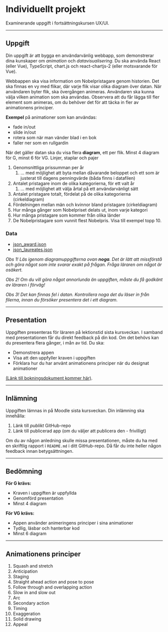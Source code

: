 # Individuellt projekt

Examinerande uppgift i fortsättningskursen UX/UI.

---

## Uppgift

Din uppgift är att bygga en användarvänlig webbapp, som demonstrerar dina kunskaper om *animation* och *datavisualisering*. Du ska använda React (eller Vue), TypeScript, chart.js och react-chartjs-2 (eller motsvarande för Vue).

Webbappen ska visa information om Nobelpristagare genom historien. Det ska finnas en vy med flikar, där varje flik visar olika diagram över datan. När användaren byter flik, ska övergången animeras. Användaren ska kunna välja vilken animation som ska användas. Observera att du får lägga till fler element som animeras, om du behöver det för att täcka in fler av animationens principer.

**Exempel** på animationer som kan användas:
+ fade in/out
+ slide in/out
+ rotera som när man vänder blad i en bok
+ faller ner som en rullgardin

När det gäller datan ska du visa flera **diagram**, ett per flik. Minst 4 diagram för G, minst 6 för VG. Linjer, staplar och pajer
1. Genomsnittliga prissumman per år
	1. ... med möjlighet att byta mellan dåvarande beloppet och ett som är justerat till dagens penningvärde (båda finns i datafilen)
1. Antalet pristagare inom de olika kategorierna, för ett valt år
	1. ... med möjlighet att välja årtal på ett användarvänligt sätt
1. Antalet pristagare totalt, fördelat på de olika kategorierna (cirkeldiagram)
1. Fördelningen mellan män och kvinnor bland pristagare (cirkeldiagram)
1. Hur många gånger som Nobelpriset delats ut, inom varje kategori
1. Hur många pristagare som kommer från olika länder
1. De Nobelpristagare som vunnit flest Nobelpris. Visa till exempel topp 10.


### Data
+ [json_award.json](json_award.json)
+ [json_laureates.json](json_laureates.json)

*Obs 1! Läs igenom diagramuppgifterna ovan **noga**. Det är lätt att missförstå och göra något som inte svarar exakt på frågan. Fråga läraren om något är osäkert.*

*Obs 2! Om du vill göra något annorlunda än uppgiften, måste du få godkänt av läraren i förväg!*

*Obs 3! Det kan finnas fel i datan. Kontrollera noga det du läser in från filerna, innan du försöker presentera det i ett diagram.*

---
## Presentation

Uppgiften presenteras för läraren på lektionstid sista kursveckan. I samband med presentationen får du direkt feedback på din kod. Om det behövs kan du presentera flera gånger, i mån av tid. Du ska:
+ Demonstrera appen
+ Visa att den uppfyller kraven i uppgiften
+ Förklara hur du har använt animationens principer när du designat animationer

[(Länk till bokningsdokument kommer här)]().

---
## Inlämning

Uppgiften lämnas in på Moodle sista kursveckan. Din inlämning ska innehålla:
1. Länk till *publikt* GitHub-repo
1. Länk till publicerad app (om du väljer att publicera den - frivilligt)

Om du av någon anledning skulle missa presentationen, måste du ha med en skriftlig rapport i <code>README.md</code> i ditt GitHub-repo. Då får du inte heller någon feedback innan betygsättningen.

---
## Bedömning

**För G krävs:**
+ Kraven i uppgiften är uppfyllda
+ Genomförd presentation
+ Minst 4 diagram

**För VG krävs:**
+ Appen använder animeringens principer i sina animationer
+ Tydlig, läsbar och hanterbar kod
+ Minst 6 diagram

---
## Animationens principer
1. Squash and stretch
1. Anticipation
1. Staging
1. Straight ahead action and pose to pose
1. Follow through and overlapping action
1. Slow in and slow out
1. Arc
1. Secondary action
1. Timing
1. Exaggeration
1. Solid drawing
1. Appeal
